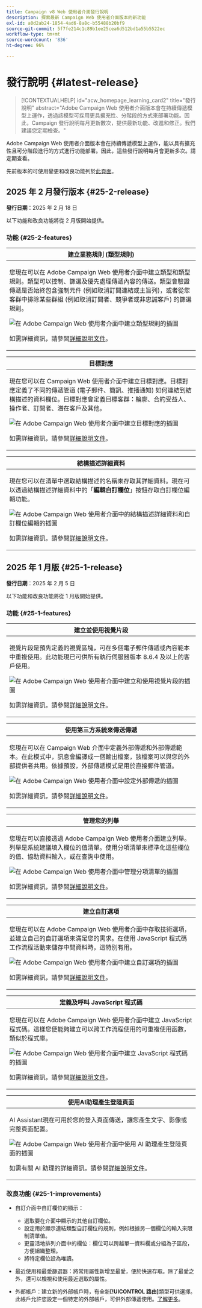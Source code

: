 ```yaml
---
title: Campaign v8 Web 使用者介面發行說明
description: 探索最新 Campaign Web 使用者介面版本的新功能
exl-id: a0d2ab24-1854-4ad6-8a8c-b55488b20bf9
source-git-commit: 5f7fe214c1c89b1ee25cea6d512bd1a55b5522ec
workflow-type: tm+mt
source-wordcount: '836'
ht-degree: 96%

---
```


# 發行說明 {#latest-release}

>[!CONTEXTUALHELP]
>id="acw_homepage_learning_card2"
>title="發行說明"
>abstract="Adobe Campaign Web 使用者介面版本會在持續傳遞模型上運作，透過該模型可採用更具擴充性、分階段的方式來部署功能。因此，Campaign 發行說明每月更新數次，提供最新功能、改進和修正。我們建議您定期檢查。"

Adobe Campaign Web 使用者介面版本會在持續傳遞模型上運作，能以具有擴充性且可分階段進行的方式進行功能部署。因此，這些發行說明每月會更新多次。請定期查看。

先前版本的可使用變更和改良功能列於[此頁面](release-notes-24.md)。

## 2025 年 2 月發行版本 {#25-2-release}

**發行日期**：2025 年 2 月 18 日

以下功能和改良功能將從 2 月版開始提供。

### 功能 {#25-2-features}

<table>
<thead>
<tr>
<th><strong>建立業務規則 (類型規則)</strong><br/></th>
</tr>
</thead>
<tbody>
<tr>
<td>
<p>您現在可以在 Adobe Campaign Web 使用者介面中建立類型和類型規則。類型可以控制、篩選及優先處理傳遞內容的傳送。類型會驗證傳遞是否始終包含強制元件 (例如取消訂閱連結或主旨列)，或者從您客群中排除某些群組 (例如取消訂閱者、競爭者或非忠誠客戶) 的篩選規則。</p>
<img src="assets/do-not-localize/typology.gif" alt="在 Adobe Campaign Web 使用者介面中建立類型規則的插圖">
<p>如需詳細資訊，請參閱<a href="../administration/typologies.md">詳細說明文件</a>。</p>
</td>
</tr>
</tbody>
</table>

<table>
<thead>
<tr>
<th><strong>目標對應</strong><br/></th>
</tr>
</thead>
<tbody>
<tr>
<td>
<p>現在您可以在 Campaign Web 使用者介面中建立目標對應。目標對應定義了不同的傳遞管道 (電子郵件、簡訊、推播通知) 如何連結到結構描述的資料欄位。目標對應會定義目標客群：輪廓、合約受益人、操作者、訂閱者、潛在客戶及其他。</p>
<img src="assets/do-not-localize/target-mapping.gif" alt="在 Adobe Campaign Web 使用者介面中建立目標對應的插圖">
<p>如需詳細資訊，請參閱<a href="../administration/target-mappings.md">詳細說明文件</a>。</p>
</td>
</tr>
</tbody>
</table>

<table>
<thead>
<tr>
<th><strong>結構描述詳細資料</strong><br/></th>
</tr>
</thead>
<tbody>
<tr>
<td>
<p>現在您可以在清單中選取結構描述的名稱來存取其詳細資料。現在可以透過結構描述詳細資料中的「<b>編輯自訂欄位</b>」按鈕存取自訂欄位編輯功能。</p>
<img src="assets/do-not-localize/schemas.gif" alt="在 Adobe Campaign Web 使用者介面中的結構描述詳細資料和自訂欄位編輯的插圖">
<p>如需詳細資訊，請參閱<a href="../administration/schemas.md">詳細說明文件</a>。</p>
</td>
</tr>
</tbody>
</table>

## 2025 年 1 月版 {#25-1-release}

**發行日期**：2025 年 2 月 5 日

以下功能和改良功能將從 1 月版開始提供。

### 功能 {#25-1-features}

<table>
<thead>
<tr>
<th><strong>建立並使用視覺片段</strong><br/></th>
</tr>
</thead>
<tbody>
<tr>
<td>
<p>視覺片段是預先定義的視覺區塊，可在多個電子郵件傳遞或內容範本中重複使用。此功能現已可供所有執行伺服器版本 8.6.4 及以上的客戶使用。</p>
<img src="assets/do-not-localize/visual-fragment.gif" alt="在 Adobe Campaign Web 使用者介面中建立和使用視覺片段的插圖">
<p>如需詳細資訊，請參閱<a href="../content/use-visual-fragments.md">詳細說明文件</a>。</p>
</td>
</tr>
</tbody>
</table>

<table>
<thead>
<tr>
<th><strong>使用第三方系統來傳送傳遞</strong><br/></th>
</tr>
</thead>
<tbody>
<tr>
<td>
<p>您現在可以在 Campaign Web 介面中定義外部傳遞和外部傳遞範本。在此模式中，訊息會編譯成一個輸出檔案，該檔案可以與您的外部提供者共用。依據預設，外部傳遞模式是用於直接郵件管道。</p>
<img src="assets/do-not-localize/external-delivery.gif" alt="在 Adobe Campaign Web 使用者介面中設定外部傳遞的插圖">
<p>如需詳細資訊，請參閱<a href="../msg/send-external-deliveries.md">詳細說明文件</a>。</p>
</td>
</tr>
</tbody>
</table>

<table>
<thead>
<tr>
<th><strong>管理您的列舉</strong><br/></th>
</tr>
</thead>
<tbody>
<tr>
<td>
<p>您現在可以直接透過 Adobe Campaign Web 使用者介面建立列舉。列舉是系統建議填入欄位的值清單。使用分項清單來標準化這些欄位的值、協助資料輸入，或在查詢中使用。</p>
<img src="assets/do-not-localize/enumerations.gif" alt="在 Adobe Campaign Web 使用者介面中管理分項清單的插圖">
<p>如需詳細資訊，請參閱<a href="../administration/enumerations.md">詳細說明文件</a>。</p>
</td>
</tr>
</tbody>
</table>

<table>
<thead>
<tr>
<th><strong>建立自訂選項</strong><br/></th>
</tr>
</thead>
<tbody>
<tr>
<td>
<p>您現在可以在 Adobe Campaign Web 使用者介面中存取技術選項，並建立自己的自訂選項來滿足您的需求。在使用 JavaScript 程式碼工作流程活動來儲存中間資料時，這特別有用。</p>
<img src="assets/do-not-localize/options.gif" alt="在 Adobe Campaign Web 使用者介面中建立自訂選項的插圖">
<p>如需詳細資訊，請參閱<a href="../administration/options.md">詳細說明文件</a>。</p>
</td>
</tr>
</tbody>
</table>

<table>
<thead>
<tr>
<th><strong>定義及呼叫 JavaScript 程式碼</strong><br/></th>
</tr>
</thead>
<tbody>
<tr>
<td>
<p>您現在可以在 Adobe Campaign Web 使用者介面中建立 JavaScript 程式碼。這樣您便能夠建立可以跨工作流程使用的可重複使用函數，類似於程式庫。</p>
<img src="assets/do-not-localize/javascript.gif" alt="在 Adobe Campaign Web 使用者介面中建立 JavaScript 程式碼的插圖">
<p>如需詳細資訊，請參閱<a href="../administration/javascript-codes.md">詳細說明文件</a>。</p>
</td>
</tr>
</tbody>
</table>

<table>
<thead>
<tr>
<th><strong>使用AI助理產生登陸頁面</strong><br/></th>
</tr>
</thead>
<tbody>
<tr>
<td>
<p>AI Assistant現在可用於您的登入頁面傳送，讓您產生文字、影像或完整頁面配置。</p>
<img src="assets/do-not-localize/ai-lp.gif" alt="在 Adobe Campaign Web 使用者介面中使用 AI 助理產生登陸頁面的插圖">
<p>如需有關 AI 助理的詳細資訊，請參閱<a href="../email/generative-lp.md">詳細說明文件</a>。</p>
</td>
</tr>
</tbody>
</table>

### 改良功能 {#25-1-improvements}

* 自訂介面中自訂欄位的顯示：
   * 選取要在介面中顯示的其他自訂欄位。
   * 設定用於顯示連結類型自訂欄位的規則，例如根據另一個欄位的輸入來限制清單值。
   * 更靈活地排列介面中的欄位：欄位可以跨越單一資料欄或分組為子區段，方便組織整理。
   * 將特定欄位設為唯讀。

* 最近使用和最愛篩選器：將常用屬性新增至最愛，便於快速存取。除了最愛之外，還可以檢視和使用最近選取的屬性。

* 外部帳戶：建立新的外部帳戶時，有全新&#x200B;**[!UICONTROL 路由]**&#x200B;類型可供選擇。此帳戶允許您設定一個特定的外部帳戶，可供外部傳遞使用。[了解更多](../administration/external-account.md#routing)。